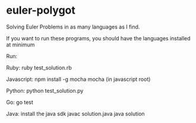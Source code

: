 euler-polygot
=============

Solving Euler Problems in as many languages as I find.

If you want to run these programs, you should have the languages installed at minimum

Run: 
  
  Ruby:
    ruby test_solution.rb

  Javascript:
    npm install -g mocha
    mocha (in javascript root)

  Python:
    python test_solution.py

  Go:
    go test

  Java:
    install the java sdk
    javac solution.java
    java solution
